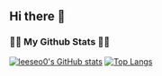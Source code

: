 ## Hi there 👋

<!--
**leeseo0/leeseo0** is a ✨ _special_ ✨ repository because its `README.md` (this file) appears on your GitHub profile.

Here are some ideas to get you started:

- 🔭 I’m currently working on ...
- 🌱 I’m currently learning ...
- 👯 I’m looking to collaborate on ...
- 🤔 I’m looking for help with ...
- 💬 Ask me about ...
- 📫 How to reach me: ...
- 😄 Pronouns: ...
- ⚡ Fun fact: ...
-->

<!-- <h3 align="center">👩‍💻 My Github Stats 👩‍💻</h3> -->
<h3>👩‍💻 My Github Stats 👩‍💻</h3>
<!-- <div align="center"> -->
<div>
  
[![leeseo0's GitHub stats](https://github-readme-stats.vercel.app/api?username=leeseo0&show_icons=true&include_all_commits=true&disable_animations=true&theme=dark)](https://github.com/leeseo0/github-readme-stats)
[![Top Langs](https://github-readme-stats.vercel.app/api/top-langs/?username=leeseo0&layout=compact)](https://github.com/leeseo0/github-readme-stats)
</div>
<!-- <p>
  <img src="https://github-readme-stats.vercel.app/api?username=leeseo0&theme=dark&show_icons=true"/></a>
</p> -->
